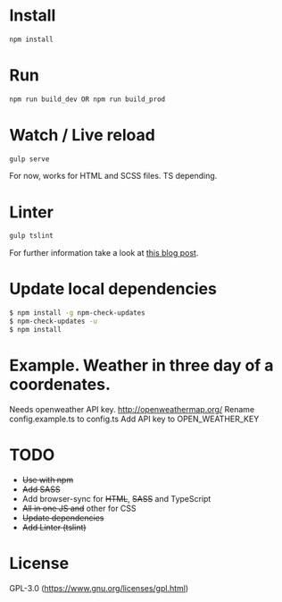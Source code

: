 # Install
```bash
npm install
```

# Run
```bash
npm run build_dev OR npm run build_prod
```

# Watch / Live reload
```bash
gulp serve
```
For now, works for HTML and SCSS files. TS depending.

# Linter
```bash
gulp tslint
```

For further information take a look at [this blog post](http://blog.mgechev.com/2016/06/26/tree-shaking-angular2-production-build-rollup-javascript/).

# Update local dependencies
```bash
$ npm install -g npm-check-updates
$ npm-check-updates -u
$ npm install 
```
# Example. Weather in three day of a coordenates.

Needs openweather API key. http://openweathermap.org/
Rename config.example.ts to config.ts
Add API key to OPEN_WEATHER_KEY

# TODO
- ~~Use with npm~~
- ~~Add SASS~~
- Add browser-sync for ~~HTML~~, ~~SASS~~ and TypeScript
- ~~All in one JS and~~ other for CSS
- ~~Update dependencies~~
- ~~Add Linter (tslint)~~

# License
GPL-3.0 (https://www.gnu.org/licenses/gpl.html)
